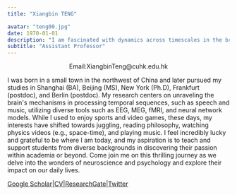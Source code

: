 ```yaml
---
title: "Xiangbin TENG"

avatar: "teng00.jpg"
date: 1970-01-01
description: "I am fascinated with dynamics across timescales in the brain and in the dynamic world..."
subtitle: "Assistant Professor"
---
```

<p align="center">
    Email:XiangbinTeng@cuhk.edu.hk
</p>

I was born in a small town in the northwest of China and later pursued my studies in Shanghai (BA), Beijing (MS), New York (Ph.D), Frankfurt (postdoc), and Berlin (postdoc). My research centers on unraveling the brain's mechanisms in processing temporal sequences, such as speech and music, utilizing diverse tools such as EEG, MEG, fMRI, and neural network models. While I used to enjoy sports and video games, these days, my interests have shifted towards juggling, reading philosophy, watching physics videos (e.g., space-time), and playing music. I feel incredibly lucky and grateful to be where I am today, and my aspiration is to teach and support students from diverse backgrounds in discovering their passion within academia or beyond. Come join me on this thrilling journey as we delve into the wonders of neuroscience and psychology and explore their impact on our daily lives.

 [Google Scholar](https://scholar.google.de/citations?user=Iocl3vsAAAAJ)|[CV](https://labsmrt.github.io/docs/Curriculum%20vitae%20-%20Xiangbin%20Teng.pdf)|[ResearchGate](https://www.researchgate.net/profile/Xiangbin-Teng)|[Twitter](https://twitter.com/TengXB)

